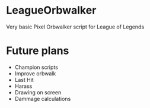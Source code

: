 # LeagueOrbwalker
Very basic Pixel Orbwalker script for League of Legends

# Future plans
- Champion scripts
- Improve orbwalk
- Last Hit
- Harass
- Drawing on screen
- Dammage calculations